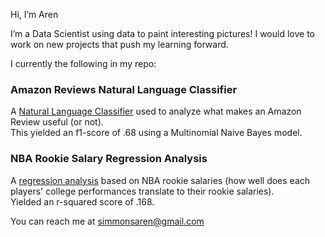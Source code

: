 Hi, I’m Aren

I’m a Data Scientist using data to paint interesting pictures! I would love to work on new projects that push my learning forward. 

I currently the following in my repo:
  
### **Amazon Reviews Natural Language Classifier**
A [Natural Language Classifier](https://github.com/SmmnsMo/Amazon-Review-Helpfulness) used to analyze what makes an Amazon Review useful (or not).  
This yielded an f1-score of .68 using a Multinomial Naive Bayes model.
  
### **NBA Rookie Salary Regression Analysis**
A [regression analysis](https://github.com/SmmnsMo/ML-in-Basketball) based on NBA rookie salaries (how well does each players' college performances translate to their rookie salaries).  
Yielded an r-squared score of .168.
  
You can reach me at simmonsaren@gmail.com

<!---
SmmnsMo/SmmnsMo is a ✨ special ✨ repository because its `README.md` (this file) appears on your GitHub profile.
You can click the Preview link to take a look at your changes.
--->
